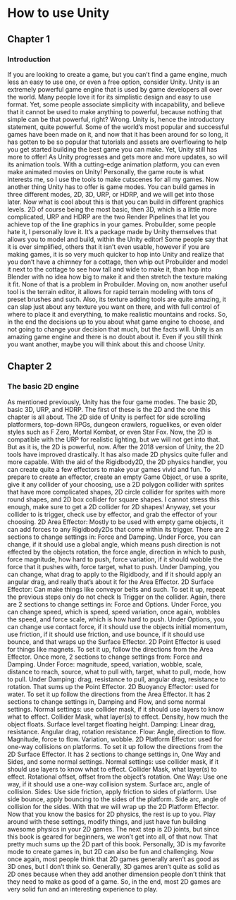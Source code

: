 # How to use Unity



## Chapter 1


### Introduction


If you are looking to create a game, but you can’t find a game engine, much less an easy to use one, or even a free option, consider Unity. Unity is an extremely powerful game engine that is used by game developers all over the world. Many people love it for its simplistic design and easy to use format. Yet, some people associate simplicity with incapability, and believe that it cannot be used to make anything to powerful, because nothing that simple can be that powerful, right? 
Wrong. Unity is, hence the introductory statement, quite powerful. Some of the world’s most popular and successful games have been made on it, and now that it has been around for so long, it has gotten to be so popular that tutorials and assets are overflowing to help you get started building the best game you can make.
Yet, Unity still has more to offer! As Unity progresses and gets more and more updates, so will its animation tools. With a cutting-edge animation platform, you can even make animated movies on Unity! Personally, the game route is what interests me, so I use the tools to make cutscenes for all my games.
Now another thing Unity has to offer is game modes. You can build games in three different modes, 2D, 3D, URP, or HDRP, and we will get into those later. Now what is cool about this is that you can build in different graphics levels. 2D of course being the most basic, then 3D, which is a little more complicated, URP and HDRP are the two Render Pipelines that let you achieve top of the line graphics in your games.
Probuilder, some people hate it, I personally love it. It’s a package made by Unity themselves that allows you to model and build, within the Unity editor! Some people say that it is over simplified, others that it isn’t even usable, however if you are making games, it is so very much quicker to hop into Unity and realize that you don’t have a chimney for a cottage, then whip out Probuilder and model it next to the cottage to see how tall and wide to make it, than hop into Blender with no idea how big to make it and then stretch the texture making it fit. None of that is a problem in Probuilder.
Moving on, now another useful tool is the terrain editor, it allows for rapid terrain modeling with tons of preset brushes and such. Also, its texture adding tools are quite amazing, it can slap just about any texture you want on there, and with full control of where to place it and everything, to make realistic mountains and rocks.
So, in the end the decisions up to you about what game engine to choose, and not going to change your decision that much, but the facts will. Unity is an amazing game engine and there is no doubt about it. Even if you still think you want another, maybe you will think about this and choose Unity. 








## Chapter 2


### The basic 2D engine


As mentioned previously, Unity has the four game modes. The basic 2D, basic 3D, URP, and HDRP. The first of these is the 2D and the one this chapter is all about.
The 2D side of Unity is perfect for side scrolling platformers, top-down RPGs, dungeon crawlers, roguelikes, or even older styles such as F Zero, Mortal Kombat, or even Star Fox.
Now, the 2D is compatible with the URP for realistic lighting, but we will not get into that. But as it is, the 2D is powerful, now. After the 2018 version of Unity, the 2D tools have improved drastically. It has also made 2D physics quite fuller and more capable.
With the aid of the Rigidbody2D, the 2D physics handler, you can create quite a few effectors to make your games vivid and fun.
To prepare to create an effector, create an empty Game Object, or use a sprite, give it any collider of your choosing, use a 2D polygon collider with sprites that have more complicated shapes, 2D circle collider for sprites with more round shapes, and 2D box collider for square shapes. I cannot stress this enough, make sure to get a 2D collider for 2D shapes! Anyway, set your collider to is trigger, check use by effector, and grab the effector of your choosing.
2D Area Effector: Mostly to be used with empty game objects, it can add forces to any Rigidbody2Ds that come within its trigger. There are 2 sections to change settings in: Force and Damping.
Under Force, you can change, if it should use a global angle, which means push direction is not effected by the objects rotation, the force angle, direction in which to push, force magnitude, how hard to push, force variation, if it should wobble the force that it pushes with, force target, what to push. Under Damping, you can change, what drag to apply to the Rigidbody, and if it should apply an angular drag, and really that’s about it for the Area Effector.
2D Surface Effector: Can make things like conveyor belts and such. To set it up, repeat the previous steps only do not check Is Trigger on the collider. Again, there are 2 sections to change settings in: Force and Options.
Under Force, you can change speed, which is speed, speed variation, once again, wobbles the speed, and force scale, which is how hard to push. Under Options, you can change use contact force, if it should use the objects initial momentum, use friction, if it should use friction, and use bounce, if it should use bounce, and that wraps up the Surface Effector.
2D Point Effector is used for things like magnets. To set it up, follow the directions from the Area Effector. Once more, 2 sections to change settings from: Force and Damping.
Under Force: magnitude, speed, variation, wobble, scale, distance to reach, source, what to pull with, target, what to pull, mode, how to pull. Under Damping: drag, resistance to pull, angular drag, resistance to rotation. That sums up the Point Effector.
2D Buoyancy Effector: used for water. To set it up follow the directions from the Area Effector. It has 2 sections to change settings in, Damping and Flow, and some normal settings.
Normal settings: use collider mask, if it should use layers to know what to effect. Collider Mask, what layer(s) to effect. Density, how much the object floats. Surface level target floating height. Damping: Linear drag, resistance. Angular drag, rotation resistance. Flow: Angle, direction to flow. Magnitude, force to flow. Variation, wobble.
2D Platform Effector: used for one-way collisions on platforms. To set it up follow the directions from the 2D Surface Effector. It has 2 sections to change settings in, One Way and Sides, and some normal settings.
Normal settings: use collider mask, if it should use layers to know what to effect. Collider Mask, what layer(s) to effect. Rotational offset, offset from the object’s rotation. One Way: Use one way, if it should use a one-way collision system. Surface arc, angle of collision. Sides: Use side friction, apply friction to sides of platform. Use side bounce, apply bouncing to the sides of the platform. Side arc, angle of collision for the sides. With that we will wrap up the 2D Platform Effector.
Now that you know the basics for 2D physics, the rest is up to you. Play around with these settings, modify things, and just have fun building awesome physics in your 2D games. The next step is 2D joints, but since this book is geared for beginners, we won’t get into all, of that now. 
That pretty much sums up the 2D part of this book. Personally, 3D is my favorite mode to create games in, but 2D can also be fun and challenging. Now once again, most people think that 2D games generally aren’t as good as 3D ones, but I don’t think so. Generally, 3D games aren’t quite as solid as 2D ones because when they add another dimension people don’t think that they need to make as good of a game. So, in the end, most 2D games are very solid fun and an interesting experience to play.



